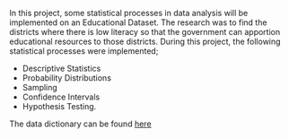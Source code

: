 In this project, some statistical processes in data analysis will be implemented on an Educational Dataset. The research was to find the districts where there is low literacy so that the government can apportion educational resources to those districts. During this project, the following statistical processes were implemented;
- Descriptive Statistics
- Probability Distributions
- Sampling
- Confidence Intervals
- Hypothesis Testing. 

The data dictionary can be found [here](https://github.com/Henry1269/Data_Analysis/assets/93161307/48fb1f9a-2677-46d5-b73e-b597be62499b)

